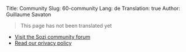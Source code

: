 Title: Community
Slug: 60-community
Lang: de
Translation: true
Author: Guillaume Savaton

> This page has not been translated yet

* [Visit the Sozi community forum](/community)
* [Read our privacy policy](|filename|privacy.md)
